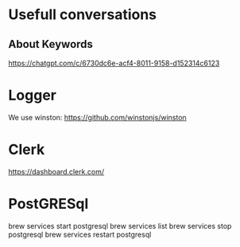 # Usefull conversations

## About Keywords
https://chatgpt.com/c/6730dc6e-acf4-8011-9158-d152314c6123

# Logger

We use winston: https://github.com/winstonjs/winston

# Clerk

https://dashboard.clerk.com/

# PostGRESql 

brew services start postgresql
brew services list
brew services stop postgresql
brew services restart postgresql

